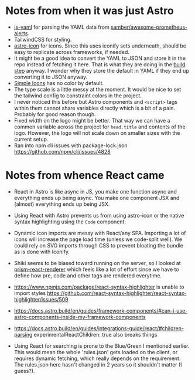 # Notes from when it was just Astro
- [js-yaml](https://bundlephobia.com/package/js-yaml@4.1.0) for parsing the YAML data from [samber/awesome-prometheus-alerts](https://raw.githubusercontent.com/samber/awesome-prometheus-alerts/refs/heads/master/_data/rules.yml).
- TailwindCSS for styling.
- [astro-icon](https://www.astroicon.dev/getting-started/) for icons. Since this uses iconify sets underneath, should be easy to replicate across frameworks, if needed.
- It might be a good idea to convert the YAML to JSON and store it in the repo instead of fetching it here. That is what they are doing in the [build step](https://github.com/samber/awesome-prometheus-alerts/blob/35596c866f129e3134f7ac705e90f50002dae073/.github/workflows/dist.yml#L32) anyway. I wonder why they store the default in YAML if they end up converting it to JSON anyway.
- [Simple Icons](https://simpleicons.org/) has no color by default.
- The type scale is a little messy at the moment. It would be nice to set the tailwind config to constraint colors in the project.
- I never noticed this before but Astro components and `<script>` tags within them cannot share variables directly which is a bit of a pain. Probably for good reason though.
- Fixed width on the logo might be better. That way we can have a common variable across the project for `head.title` and contents of the logo. However, the logo will not scale down on smaller sizes with the current setup.
- Ran into npm cli issues with package-lock.json https://github.com/npm/cli/issues/4828

# Notes from whence React came
- React in Astro is like async in JS, you make one function async and everything ends up being async. You make one component JSX and (almost) everything ends up being JSX.
- Using React with Astro prevents us from using astro-icon or the native syntax highlighting using the `Code` component.
- Dynamic icon imports are messy with React/any SPA. Importing a lot of icons will increase the page load time (unless we code-split well). We could rely on SVG imports through CSS to prevent bloating the bundle as is done with Iconify.
- Shiki seems to be biased toward running on the server, so I looked at [prism-react-renderer](https://github.com/FormidableLabs/prism-react-renderer) which feels like a lot of effort since we have to define how pre, code and other tags are rendered everytime.
- https://www.npmjs.com/package/react-syntax-highlighter is unable to import styles https://github.com/react-syntax-highlighter/react-syntax-highlighter/issues/509
- https://docs.astro.build/en/guides/framework-components/#can-i-use-astro-components-inside-my-framework-components
- https://docs.astro.build/en/guides/integrations-guide/react/#children-parsing experimentalReactChildren: true also breaks things

- Using React for searching is prone to the Blue/Green I mentioned earlier. This would mean the whole 'rules.json' gets loaded on the client, or requires dynamic fetching, which really depends on the requirement. The rules.json here hasn't changed in 2 years so it shouldn't matter (I guess?). 